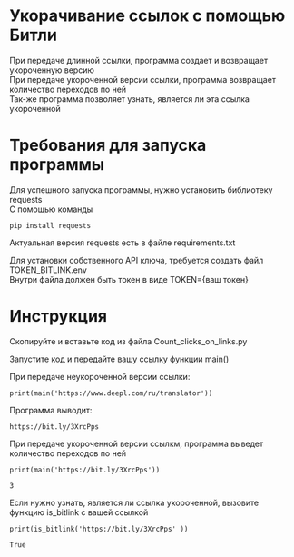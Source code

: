 # Укорачивание ссылок с помощью Битли

При передаче длинной ссылки, программа создает и возвращает укороченную версию    
При передаче укороченной версии ссылки, программа возвращает количество переходов по ней     
Так-же программа позволяет узнать, является ли эта ссылка укороченной  

# Требования для запуска программы

Для успешного запуска программы, нужно установить библиотеку requests  
С помощью команды  
```
pip install requests
```

Актуальная версия requests есть в файле requirements.txt  

Для установки собственного API ключа, требуется создать файл TOKEN_BITLINK.env  
Внутри файла должен быть токен в виде TOKEN={ваш токен}  

# Инструкция

Скопируйте и вставьте код из файла Count_clicks_on_links.py  

Запустите код и передайте вашу ссылку функции main()  

При передаче неукороченной версии ссылки:  
```
print(main('https://www.deepl.com/ru/translator'))
```

Программа выводит:  
```
https://bit.ly/3XrcPps
```

При передаче укороченной версии ссылкм, программа выведет количество переходов по ней  
```
print(main('https://bit.ly/3XrcPps'))
```

```
3
```

Если нужно узнать, является ли ссылка укороченной, вызовите функцию is_bitlink с вашей ссылкой  

```
print(is_bitlink('https://bit.ly/3XrcPps' ))
```

```
True
```